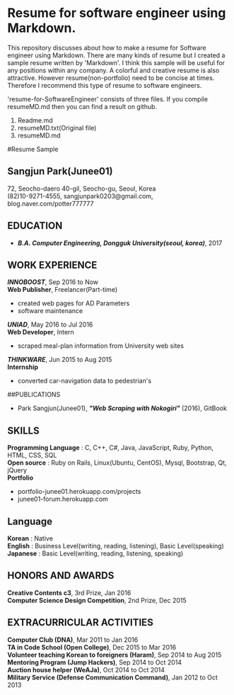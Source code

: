 # Resume for software engineer using Markdown.
This repository discusses about how to make a resume for Software engineer using Markdown. There are many kinds of resume but I created a sample resume written by 'Markdown'. I think this sample will be useful for any positions within any company. A colorful and creative resume is also attractive. However resume(non-portfolio) need to be concise at times. Therefore I recommend this type of resume to software engineers.

'resume-for-SoftwareEngineer' consists of three files. If you compile resumeMD.md then you can find a result on github.<br />

1. Readme.md
2. resumeMD.txt(Original file)
3. resumeMD.md

#Resume Sample
## Sangjun Park(Junee01)
72, Seocho-daero 40-gil, Seocho-gu, Seoul, Korea<br />
(82)10-9271-4555, <span>sangjunpark0203@</span>gmail.com, <span>blog</span>.naver.com/potter777777

## EDUCATION
- ***B.A. Computer Engineering, Dongguk University(seoul, korea)***, 2017

## WORK EXPERIENCE
***INNOBOOST***, Sep 2016 to Now<br />
**Web Publisher**, Freelancer(Part-time)
- created web pages for AD Parameters
- software maintenance<br />

***UNIAD***, May 2016 to Jul 2016<br />
**Web Developer**, Intern
- scraped meal-plan information from University web sites<br />

***THINKWARE***, Jun 2015 to Aug 2015<br />
**Internship**
- converted car-navigation data to pedestrian's

##PUBLICATIONS
- Park Sangjun(Junee01), ***"Web Scraping with Nokogiri"*** (2016), GitBook
 
## SKILLS
**Programming Language** : C, C++, C#, Java, JavaScript, Ruby, Python, HTML, CSS, SQL<br />
**Open source** : Ruby on Rails, Linux(Ubuntu, CentOS), Mysql, Bootstrap, Qt, jQuery<br />
**Portfolio**
- <span>portfolio-junee01</span>.herokuapp.com/projects
- <span>junee01-forum</span>.herokuapp.com

## Language
**Korean** : Native<br />
**English** : Business Level(writing, reading, listening), Basic Level(speaking)<br />
**Japanese** : Basic Level(writing, reading, listening, speaking)

## HONORS AND AWARDS
**Creative Contents c3**, 3rd Prize, Jan 2016<br />
**Computer Science Design Competition**, 2nd Prize, Dec 2015

## EXTRACURRICULAR ACTIVITIES
**Computer Club (DNA)**, Mar 2011 to Jan 2016<br />
**TA in Code School (Open College)**, Dec 2015 to Mar 2016<br />
**Volunteer teaching Korean to foreigners (Haram)**, Sep 2014 to Aug 2015<br />
**Mentoring Program (Jump Hackers)**, Sep 2014 to Oct 2014<br />
**Auction house helper (WeAJa)**, Oct 2014 to Oct 2014<br />
**Military Service (Defense Communication Command)**, Jan 2012 to Oct 2013
